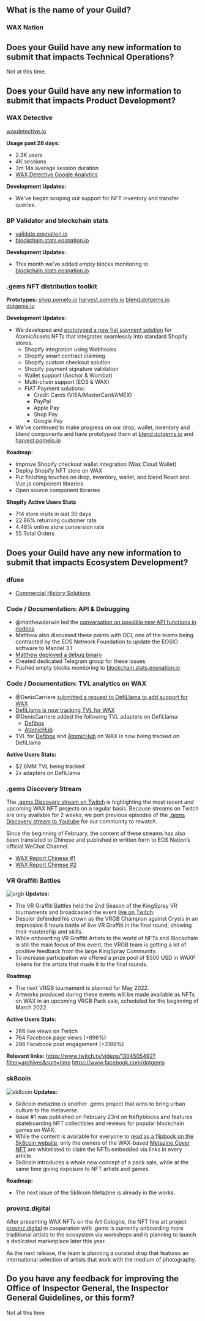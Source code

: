 ## What is the name of your Guild?

### WAX Nation

## Does your Guild have any new information to submit that impacts Technical Operations?

Not at this time.

## Does your Guild have any new information to submit that impacts Product Development?

### WAX Detective
[waxdetective.io](https://waxdetective.io/network)

**Usage past 28 days:** 
- 2.3K users
- 4K sessions
- 3m 14s average session duration
- [WAX Detective Google Analytics](https://github.com/EOS-Nation/waxguilds/blob/b227b8632c0803f31ddcf0ea98777b125bb81136/reports/nation.wax/files/WAX%20Detective%20Analytics%20All%20Web%20Site%20Data%20Audience%20Overview%2020220129-20220225.pdf)

**Development Updates:** 
- We've began scoping out support for NFT inventory and transfer queries.

### BP Validator and blockchain stats
- [validate.eosnation.io](https://validate.eosnation.io/wax/)
- [blockchain.stats.eosnation.io](https://blockchain.stats.eosnation.io)

**Development Updates:** 
- This month we've added empty blocks monitoring to [blockchain.stats.eosnation.io](https://blockchain.stats.eosnation.io)

### .gems NFT distribution toolkit

**Prototypes:**
[shop.pomelo.io](https://shop.pomelo.io)
[harvest.pomelo.io](https://harvest.pomelo.io)
[blend.dotgems.io](https://blend.dotgems.io/wax)
[dotgems.io](https://dotgems.io)

**Development Updates:** 
- We developed and [prototyped a new fiat payment solution](https://shop.pomelo.io) for AtomicAssets NFTs that integrates seamlessly into standard Shopify stores.
  - Shopify integration using Webhooks
  - Shopify smart contract claiming
  - Shopify custom checkout solution
  - Shopify payment signature validation
  - Wallet support (Anchor & Wombat)
  - Multi-chain support (EOS & WAX)
  - FIAT Payment solutions:
    - Credit Cards (VISA/MasterCard/AMEX)
    - PayPal
    - Apple Pay
    - Shop Pay
    - Google Pay
- We've continued to make progress on our drop, wallet, inventory and blend components and have prototyped them at [blend.dotgems.io](https://blend.dotgems.io/wax) and [harvest.pomelo.io](https://harvest.pomelo.io)

**Roadmap:** 
- Improve Shopify checkout wallet integration (Wax Cloud Wallet)
- Deploy Shopify NFT store on WAX
- Put finishing touches on drop, inventory, wallet, and blend React and Vue.js component libraries 
- Open source component libraries

**Shopify Active Users Stats**
- 714 store visits in last 30 days
- 22.86% returning customer rate
- 4.48% online store conversion rate
- 55 Total Orders

## Does your Guild have any new information to submit that impacts Ecosystem Development?
### dfuse 
- [Commercial History Solutions](https://dfuse.eosnation.io)

### Code / Documentation: API & Debugging
- @matthewdarwin led the [conversation on possible new API functions in nodeos](https://t.me/guilds_wax_io/33236)
- Matthew also discussed these points with OCI, one of the teams being contracted by the EOS Network Foundation to update the EOSIO software to Mandel 3.1
- [Matthew deployed a debug binary](https://t.me/c/1419410445/3679)
- Created dedicated Telegram group for these issues
- Pushed empty blocks monitoring to [blockchain.stats.eosnation.io](https://blockchain.stats.eosnation.io/)

### Code / Documentation: TVL analytics on WAX

- @DenisCarriere [submitted a request to DefiLlama to add support for WAX](https://github.com/DefiLlama/DefiLlama-Adapters/issues/1729)
- [DefiLlama is now tracking TVL for WAX](https://defillama.com/chain/Wax)
- @DenisCarriere added the following TVL adapters on DefiLlama:
  - [Defibox](https://github.com/DefiLlama/DefiLlama-Adapters/pull/1725)
  - [AtomicHub](https://github.com/DefiLlama/DefiLlama-Adapters/pull/1750)
- TVL for [Defibox](https://defillama.com/protocol/defibox) and [AtomicHub](https://defillama.com/protocol/atomichub) on WAX is now being tracked on DefiLlama

**Active Users Stats:**
- $2.6MM TVL being tracked
- 2x adapters on DefiLlama

### .gems Discovery Stream
The [.gems Discovery stream on Twitch](https://www.twitch.tv/dotgems) is highlighting the most recent and upcoming WAX NFT projects on a regular basis. Because streams on Twitch are only available for 2 weeks, we port previous episodes of the [.gems Discovery stream to Youtube](https://www.youtube.com/watch?v=6M7RMXBWYt0&list=PLwV0OcnQsvXbXBEVLIaX05sDcrsAU335I) for our community to rewatch.

Since the beginning of February, the content of these streams has also been translated to Chinese and published in written form to EOS Nation’s official WeChat Channel. 
- [WAX Report Chinese #1](https://mp.weixin.qq.com/s/mwvl8GSP1Ofk3HFKK1xq5w)
- [WAX Report Chinese #2](https://mp.weixin.qq.com/s/0bQCfguynJ2tPACmFK0vFQ)

### VR Graffiti Battles
![vrgb](https://raw.githubusercontent.com/EOS-Nation/waxguilds/main/reports/nation.wax/files/vrgb.jpg)
**Updates:**
- The VR Graffiti Battles held the 2nd Season of the KingSpray VR tournaments and broadcasted the event [live on Twitch](https://www.twitch.tv/dotgems). 
- Desoler defended his crown as the VRGB Champion against Crysis in an impressive 6 hours battle of live VR Graffiti in the final round, showing their mastership and skills.
- While onboarding VR Graffiti Artists to the world of NFTs and Blockchain is still the main focus of this event, the VRGB team is getting a lot of positive feedback from the large KingSpray Community. 
- To increase participation we offered a prize pool of $500 USD in WAXP tokens for the artists that made it to the final rounds. 

**Roadmap**
- The next VRGB tournament is planned for May 2022. 
- Artworks produced during these events will be made available as NFTs on WAX in an upcoming VRGB Pack sale, scheduled for the beginning of March 2022.

**Active Users Stats:**
- 266 live views on Twitch
- 764 Facebook page views (+896%)
- 296 Facebook post engagement (+3189%)

**Relevant links:**
https://www.twitch.tv/videos/1304505492?filter=archives&sort=time
https://www.facebook.com/dotgems

### sk8coin
![sk8coin](https://i0.wp.com/eosnation.io/wp-content/uploads/2022/01/cover2.png)
**Updates:**
- Sk8coin metazine is another .gems project that aims to bring urban culture to the metaverse. 
- Issue #1 was published on February 23rd on Neftyblocks and features skateboarding NFT collectibles and reviews for popular blockchain games on WAX.
- While the content is available for everyone to [read as a flipbook on the Sk8coin website](https://www.sk8coin.io/metazine), only the owners of the WAX-based [Metazine Cover NFT](https://neftyblocks.com/c/skatecoinwax/drops/102913) are whitelisted to claim the NFTs embedded via links in every article. 
- Sk8coin introduces a whole new concept of a pack sale, while at the same time giving exposure to NFT artists and games.

**Roadmap:**
- The next issue of the Sk8coin Metazine is already in the works.

### provinz.digital
After presenting WAX NFTs on the Art Cologne, the NFT fine art project [provinz.digital](https://provinzeditionen.de/provinz-digital) in cooperation with .gems is currently onboarding more traditional artists to the ecosystem via workshops and is planning to launch a dedicated marketplace later this year.

As the next release, the team is planning a curated drop that features an international selection of artists that work with the medium of photography.

## Do you have any feedback for improving the Office of Inspector General, the Inspector General Guidelines, or this form?

Not at this time
